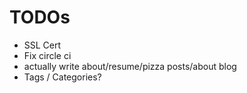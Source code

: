 # TODOs

* SSL Cert
* Fix circle ci
* actually write about/resume/pizza posts/about blog
* Tags / Categories?